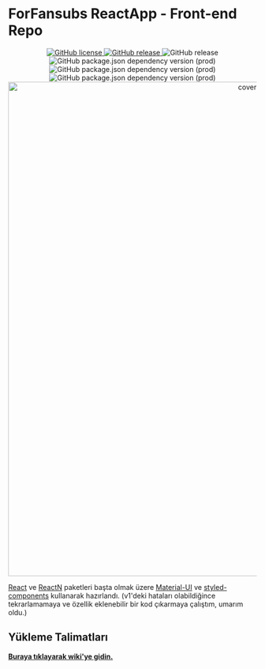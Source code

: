 # ForFansubs ReactApp - Front-end Repo
<p align="center">
<a href="https://github.com/ayberktandogan/ForFansubs-ReactApp---Front-end/blob/master/LICENSE"><img alt="GitHub license" src="https://img.shields.io/github/license/ayberktandogan/ForFansubs-ReactApp---Front-end?style=for-the-badge"> <img alt="GitHub release" src="https://img.shields.io/github/release-pre/ayberktandogan/ForFansubs-ReactApp---Front-end?style=for-the-badge"> </a> <img alt="GitHub release" src="https://img.shields.io/github/release/ayberktandogan/ForFansubs-ReactApp---Front-end?style=for-the-badge"> </a>
<br/>
<img alt="GitHub package.json dependency version (prod)" src="https://img.shields.io/github/package-json/dependency-version/ayberktandogan/ForFansubs-ReactApp---Front-end/react?style=for-the-badge">
<img alt="GitHub package.json dependency version (prod)" src="https://img.shields.io/github/package-json/dependency-version/ayberktandogan/ForFansubs-ReactApp---Front-end/@material-ui/core?style=for-the-badge"> 
<img alt="GitHub package.json dependency version (prod)" src="https://img.shields.io/github/package-json/dependency-version/ayberktandogan/ForFansubs-ReactApp---Front-end/styled-components?style=for-the-badge">
<br/>
<img src="https://repository-images.githubusercontent.com/202852145/e4e20a00-c1ae-11e9-9378-f678ddafa890" alt="cover-image" width="1000px"/>
</p>


[React](https://github.com/facebook/react) ve [ReactN](https://github.com/CharlesStover/reactn) paketleri başta olmak üzere [Material-UI](https://github.com/mui-org/material-ui) ve [styled-components](https://github.com/styled-components/styled-components) kullanarak hazırlandı. (v1'deki hataları olabildiğince tekrarlamamaya ve özellik eklenebilir bir kod çıkarmaya çalıştım, umarım oldu.)

## Yükleme Talimatları

**[Buraya tıklayarak wiki'ye gidin.](https://ayberktandogan.github.io/ForFansubs-Wiki/)**
